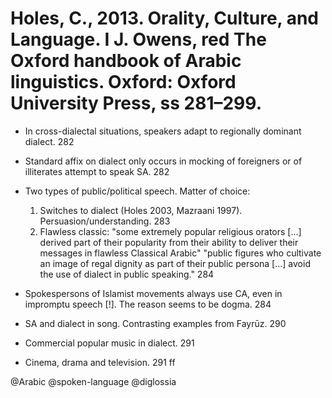 # Holes, C., 2013. Orality, Culture, and Language. I J. Owens, red The Oxford handbook of Arabic linguistics. Oxford: Oxford University Press, ss 281–299.

- In cross-dialectal situations, speakers adapt to regionally dominant dialect. 282

- Standard affix on dialect only occurs in mocking of foreigners or of illiterates attempt to speak SA. 282

- Two types of public/political speech. Matter of choice:
	1. Switches to dialect (Holes 2003, Mazraani 1997). Persuasion/understanding. 283
	2. Flawless classic: "some extremely popular religious orators [...] derived part of their popularity from their ability to deliver their messages in flawless Classical Arabic" "public figures who cultivate an image of regal dignity as part of their public persona [...] avoid the use of dialect in public speaking." 284 

- Spokespersons of Islamist movements always use CA, even in impromptu speech [!]. The reason seems to be dogma. 284

- SA and dialect in song. Contrasting examples from Fayrūz. 290

- Commercial popular music in dialect. 291

- Cinema, drama and television. 291 ff

@Arabic
@spoken-language
@diglossia
